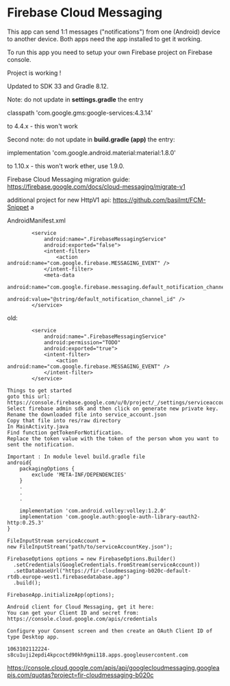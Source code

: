 # Firebase Cloud Messaging

This app can send 1:1 messages ("notifications") from one (Android) device to another device. Both 
apps need the app installed to get it working.

To run this app you need to setup your own Firebase project on Firebase console.

Project is working !

Updated to SDK 33 and Gradle 8.12. 

Note: do not update in **settings.gradle** the entry

classpath 'com.google.gms:google-services:4.3.14'

to 4.4.x - this won't work

Second note: do not update in **build.gradle (app)** the entry:

implementation 'com.google.android.material:material:1.8.0'

to 1.10.x - this won't work ether, use 1.9.0.

Firebase Cloud Messaging migration guide: https://firebase.google.com/docs/cloud-messaging/migrate-v1

additional project for new HttpV1 api: https://github.com/basilmt/FCM-Snippet
a

AndroidManifest.xml
```plaintext
        <service
            android:name=".FirebaseMessagingService"
            android:exported="false">
            <intent-filter>
                <action android:name="com.google.firebase.MESSAGING_EVENT" />
            </intent-filter>
            <meta-data
                android:name="com.google.firebase.messaging.default_notification_channel_id"
                android:value="@string/default_notification_channel_id" />
        </service>

```

old:
```plaintext
        <service
            android:name=".FirebaseMessagingService"
            android:permission="TODO"
            android:exported="true">
            <intent-filter>
                <action android:name="com.google.firebase.MESSAGING_EVENT" />
            </intent-filter>
        </service>
```

```plaintext
Things to get started
goto this url: https://console.firebase.google.com/u/0/project/_/settings/serviceaccounts/adminsdk
Select firebase admin sdk and then click on generate new private key. Rename the downloaded file into service_account.json
Copy that file into res/raw directory
In MainActivity.java
Find function getTokenForNotification.
Replace the token value with the token of the person whom you want to sent the notification.

Important : In module level build.gradle file
android{
    packagingOptions {
        exclude 'META-INF/DEPENDENCIES'
    }
    .
    .
    .
 
    implementation 'com.android.volley:volley:1.2.0'
    implementation 'com.google.auth:google-auth-library-oauth2-http:0.25.3'
}
```

```plaintext
FileInputStream serviceAccount =
new FileInputStream("path/to/serviceAccountKey.json");

FirebaseOptions options = new FirebaseOptions.Builder()
  .setCredentials(GoogleCredentials.fromStream(serviceAccount))
  .setDatabaseUrl("https://fir-cloudmessaging-b020c-default-rtdb.europe-west1.firebasedatabase.app")
  .build();

FirebaseApp.initializeApp(options);
```

```plaintext
Android client for Cloud Messaging, get it here:
You can get your Client ID and secret from: https://console.cloud.google.com/apis/credentials

Configure your Consent screen and then create an OAuth Client ID of type Desktop app.

1063102112224-s8cu1uji2epdi4kpcoctd90kh9gmi118.apps.googleusercontent.com

```

https://console.cloud.google.com/apis/api/googlecloudmessaging.googleapis.com/quotas?project=fir-cloudmessaging-b020c





